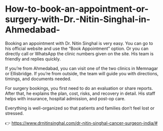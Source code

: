 # How-to-book-an-appointment-or-surgery-with-Dr.-Nitin-Singhal-in-Ahmedabad-

Booking an appointment with Dr. Nitin Singhal is very easy. You can go to his official website and use the “Book Appointment” option. Or you can directly call or WhatsApp the clinic numbers given on the site. His team is friendly and replies quickly.

If you’re from Ahmedabad, you can visit one of the two clinics in Memnagar or Ellisbridge. If you’re from outside, the team will guide you with directions, timings, and documents needed.

For surgery bookings, you first need to do an evaluation or share reports. After that, he explains the plan, cost, risks, and recovery in detail. His staff helps with insurance, hospital admission, and post-op care.

Everything is well-organized so that patients and families don’t feel lost or stressed.

👉 https://www.drnitinsinghal.com/dr-nitin-singhal-cancer-surgeon-india/#
